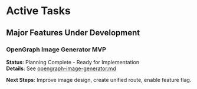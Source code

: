 # Active Tasks

## Major Features Under Development

### OpenGraph Image Generator MVP

**Status**: Planning Complete - Ready for Implementation  
**Details**: See [opengraph-image-generator.md](./opengraph-image-generator.md)

**Next Steps**: Improve image design, create unified route, enable feature flag.
